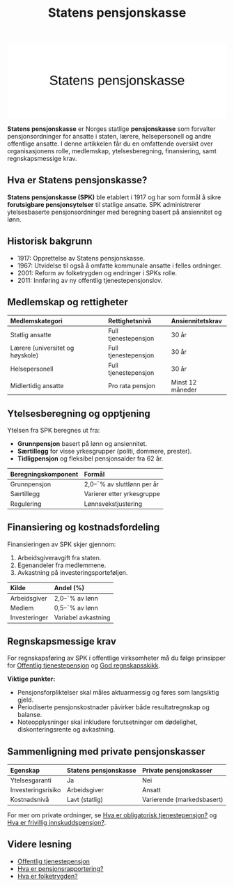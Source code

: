 ﻿---
title: "Statens pensjonskasse"
seoTitle: "Statens pensjonskasse"
meta_description: '![Statens pensjonskasse](statens-pensjonskasse-image.svg)'
slug: statens-pensjonskasse
type: blog
layout: pages/single
---

![Statens pensjonskasse](statens-pensjonskasse-image.svg)

**Statens pensjonskasse** er Norges statlige **pensjonskasse** som forvalter pensjonsordninger for ansatte i staten, lærere, helsepersonell og andre offentlige ansatte. I denne artikkelen får du en omfattende oversikt over organisasjonens rolle, medlemskap, ytelsesberegning, finansiering, samt regnskapsmessige krav.

## Hva er Statens pensjonskasse?

**Statens pensjonskasse (SPK)** ble etablert i 1917 og har som formål å sikre **forutsigbare pensjonsytelser** til statlige ansatte. SPK administrerer ytelsesbaserte pensjonsordninger med beregning basert på ansiennitet og lønn.

## Historisk bakgrunn

* 1917: Opprettelse av Statens pensjonskasse.
* 1967: Utvidelse til også å omfatte kommunale ansatte i felles ordninger.
* 2001: Reform av folketrygden og endringer i SPKs rolle.
* 2011: Innføring av ny offentlig tjenestepensjonslov.

## Medlemskap og rettigheter

| Medlemskategori                     | Rettighetsnivå           | Ansiennitetskrav   |
|:------------------------------------|:-------------------------|:-------------------|
| Statlig ansatte                     | Full tjenestepensjon     | 30 år              |
| Lærere (universitet og høyskole)    | Full tjenestepensjon     | 30 år              |
| Helsepersonell                      | Full tjenestepensjon     | 30 år              |
| Midlertidig ansatte                 | Pro rata pensjon         | Minst 12 måneder   |

## Ytelsesberegning og opptjening

Ytelsen fra SPK beregnes ut fra:

* **Grunnpensjon** basert på lønn og ansiennitet.
* **Særtillegg** for visse yrkesgrupper (politi, dommere, prester).
* **Tidligpensjon** og fleksibel pensjonsalder fra 62 år.

| Beregningskomponent       | Formål                    |
|:--------------------------|:--------------------------|
| Grunnpensjon              | 2,0–¯% av sluttlønn per år  |
| Særtillegg                | Varierer etter yrkesgruppe |
| Regulering                | Lønnsvekstjustering       |

## Finansiering og kostnadsfordeling

Finansieringen av SPK skjer gjennom:

1. Arbeidsgiveravgift fra staten.
2. Egenandeler fra medlemmene.
3. Avkastning på investeringsporteføljen.

| Kilde           | Andel (%)              |
|:----------------|:-----------------------|
| Arbeidsgiver    | 2,0–¯% av lønn          |
| Medlem          | 0,5–¯% av lønn          |
| Investeringer   | Variabel avkastning    |

## Regnskapsmessige krav

For regnskapsføring av SPK i offentlige virksomheter må du følge prinsipper for [Offentlig tjenestepensjon](/blogs/regnskap/offentlig-tjenestepensjon "Offentlig tjenestepensjon: Guide til Offentlige Pensjonsordninger og Regnskapsføring") og [God regnskapsskikk](/blogs/regnskap/god-regnskapsskikk "God regnskapsskikk: Prinsipper og Retningslinjer").

**Viktige punkter:**

* Pensjonsforpliktelser skal måles aktuarmessig og føres som langsiktig gjeld.
* Periodiserte pensjonskostnader påvirker både resultatregnskap og balanse.
* Noteopplysninger skal inkludere forutsetninger om dødelighet, diskonteringsrente og avkastning.

## Sammenligning med private pensjonskasser

| Egenskap                  | Statens pensjonskasse      | Private pensjonskasser     |
|:--------------------------|:---------------------------|:---------------------------|
| Ytelsesgaranti            | Ja                          | Nei                        |
| Investeringsrisiko        | Arbeidsgiver                | Ansatt                     |
| Kostnadsnivå              | Lavt (statlig)              | Varierende (markedsbasert) |

For mer om private ordninger, se [Hva er obligatorisk tjenestepensjon?](/blogs/regnskap/obligatorisk-tjenestepensjon "Obligatorisk tjenestepensjon") og [Hva er frivillig innskuddspensjon?](/blogs/regnskap/frivillig-innskuddspensjon "Frivillig innskuddspensjon").

## Videre lesning

* [Offentlig tjenestepensjon](/blogs/regnskap/offentlig-tjenestepensjon "Offentlig tjenestepensjon: Guide til Offentlige Pensjonsordninger og Regnskapsføring")
* [Hva er pensjonsrapportering?](/blogs/regnskap/hva-er-pensjonsrapportering "Hva er pensjonsrapportering? Komplett guide")
* [Hva er folketrygden?](/blogs/regnskap/hva-er-folketrygden "Hva er Folketrygden? Komplett Guide til Norges Offentlige Pensjonssystem")









